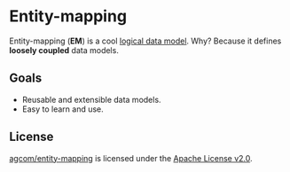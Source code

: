 # Entity-mapping

Entity-mapping (**EM**) is a cool [logical data model](https://en.wikipedia.org/wiki/Logical_schema). Why? Because it defines **loosely coupled** data models.

## Goals

- Reusable and extensible data models.
- Easy to learn and use.

## License

[agcom/entity-mapping](https://github.com/agcom/entity-mapping) is licensed under the [Apache License v2.0](https://github.com/agcom/entity-mapping/blob/main/LICENSE.txt).